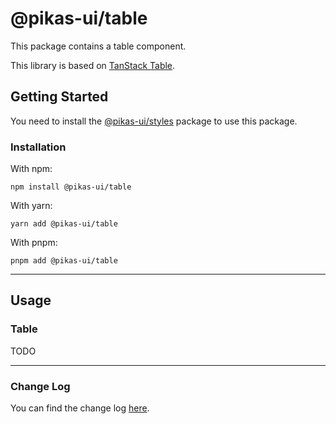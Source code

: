# @pikas-ui/table

This package contains a table component.

This library is based on [TanStack Table](https://tanstack.com/table/).

## Getting Started

You need to install the [@pikas-ui/styles](../styles/README.md) package to use this package.

### Installation

With npm:

```
npm install @pikas-ui/table
```

With yarn:

```
yarn add @pikas-ui/table
```

With pnpm:

```
pnpm add @pikas-ui/table
```

---

## Usage

### Table

TODO

---

### Change Log
You can find the change log [here](CHANGELOG.md).